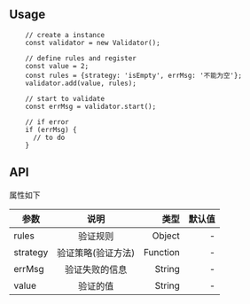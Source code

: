 ## Usage
        // create a instance
        const validator = new Validator();

        // define rules and register
        const value = 2; 
        const rules = {strategy: 'isEmpty', errMsg: '不能为空'}; 
        validator.add(value, rules); 

        // start to validate
        const errMsg = validator.start(); 

        // if error
        if (errMsg) {
          // to do
        }

## API
属性如下

| 参数 | 说明 | 类型 | 默认值 |
| ---- | :-------------: | -----: | ------: |
| rules | 验证规则 | Object | - |
| strategy | 验证策略(验证方法) | Function | - |
| errMsg | 验证失败的信息 | String | - |
| value | 验证的值 | String | - |